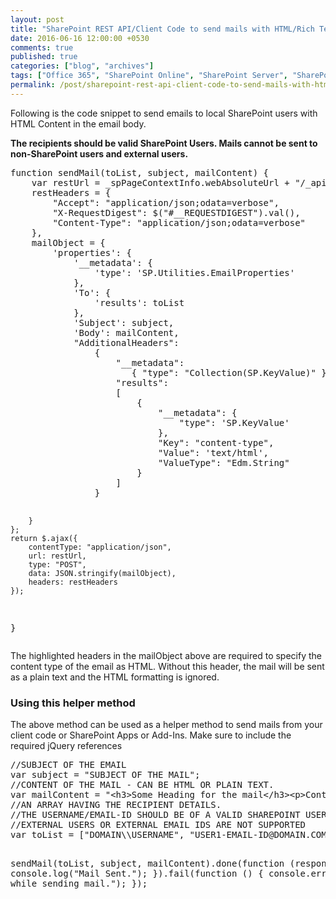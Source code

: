 ```yaml
---
layout: post
title: "SharePoint REST API/Client Code to send mails with HTML/Rich Text Content to SharePoint Users"
date: 2016-06-16 12:00:00 +0530
comments: true
published: true
categories: ["blog", "archives"]
tags: ["Office 365", "SharePoint Online", "SharePoint Server", "SharePoint 2013", "SharePoint 2016", "SharePoint 2019"]
permalink: /post/sharepoint-rest-api-client-code-to-send-mails-with-html-rich-text-content-to-sharepoint-users
---
```

<!-- more -->
<p>Following is the code snippet to send emails to local SharePoint users with HTML Content in the email body.</p>
<p><strong> The recipients should be valid SharePoint Users. Mails cannot be sent to non-SharePoint users and external users. </strong></p>
<pre class="brush:js;auto-links:false;toolbar:false" contenteditable="false">function sendMail(toList, subject, mailContent) {
    var restUrl = _spPageContextInfo.webAbsoluteUrl + "/_api/SP.Utilities.Utility.SendEmail",
    restHeaders = {
        "Accept": "application/json;odata=verbose",
        "X-RequestDigest": $("#__REQUESTDIGEST").val(),
        "Content-Type": "application/json;odata=verbose"
    },
    mailObject = {
        'properties': {
            '__metadata': {
                'type': 'SP.Utilities.EmailProperties'
            },
            'To': {
                'results': toList
            },
            'Subject': subject,
            'Body': mailContent,
            "AdditionalHeaders":
                {
                    "__metadata":
                       { "type": "Collection(SP.KeyValue)" },
                    "results":
                    [
                        {
                            "__metadata": {
                                "type": 'SP.KeyValue'
                            },
                            "Key": "content-type",
                            "Value": 'text/html',
                            "ValueType": "Edm.String"
                        }
                    ]
                }
            
        }
    };
    return $.ajax({
        contentType: "application/json",
        url: restUrl,
        type: "POST",
        data: JSON.stringify(mailObject),
        headers: restHeaders
    });
} </pre>
<p>The highlighted headers in the mailObject above are required to specify the content type of the email as HTML. Without this header, the mail will be sent as a plain text and the HTML formatting is ignored.</p>
<h3>Using this helper method</h3>
<p>The above method can be used as a helper method to send mails from your client code or SharePoint Apps or Add-Ins. Make sure to include the required jQuery references</p>
<pre class="brush:js;auto-links:false;toolbar:false" contenteditable="false">//SUBJECT OF THE EMAIL
var subject = "SUBJECT OF THE MAIL";
//CONTENT OF THE MAIL - CAN BE HTML OR PLAIN TEXT. 
var mailContent = "&lt;h3&gt;Some Heading for the mail&lt;/h3&gt;&lt;p&gt;Content&lt;/p&gt;&lt;div&gt;Content&lt;/div&gt;";
//AN ARRAY HAVING THE RECIPIENT DETAILS.
//THE USERNAME/EMAIL-ID SHOULD BE OF A VALID SHAREPOINT USER. 
//EXTERNAL USERS OR EXTERNAL EMAIL IDS ARE NOT SUPPORTED
var toList = ["DOMAIN\\USERNAME", "USER1-EMAIL-ID@DOMAIN.COM"]

sendMail(toList, subject, mailContent).done(function (response) {
    console.log("Mail Sent.");
}).fail(function () {
    console.error("Error while sending mail.");
});</pre>
<p>&nbsp;</p>
<p><strong>&nbsp;</strong></p>

